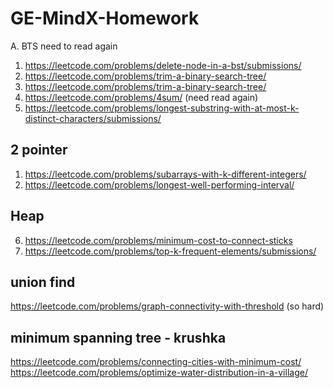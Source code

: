 # GE-MindX-Homework

A. BTS need to read again
1. https://leetcode.com/problems/delete-node-in-a-bst/submissions/
2. https://leetcode.com/problems/trim-a-binary-search-tree/
3. https://leetcode.com/problems/trim-a-binary-search-tree/
4. https://leetcode.com/problems/4sum/ (need read again)
5. https://leetcode.com/problems/longest-substring-with-at-most-k-distinct-characters/submissions/

## 2 pointer 
1. https://leetcode.com/problems/subarrays-with-k-different-integers/
2. https://leetcode.com/problems/longest-well-performing-interval/

## Heap
6. https://leetcode.com/problems/minimum-cost-to-connect-sticks
7. https://leetcode.com/problems/top-k-frequent-elements/submissions/

## union find
https://leetcode.com/problems/graph-connectivity-with-threshold (so hard)


## minimum spanning tree - krushka
https://leetcode.com/problems/connecting-cities-with-minimum-cost/
https://leetcode.com/problems/optimize-water-distribution-in-a-village/
   
